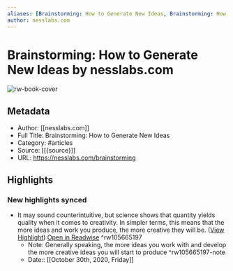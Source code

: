 ```yaml
---
aliases: [Brainstorming: How to Generate New Ideas, Brainstorming: How to Generate New Ideas]
author: nesslabs.com
---
```

# Brainstorming: How to Generate New Ideas by nesslabs.com

![rw-book-cover](https://readwise-assets.s3.amazonaws.com/static/images/article0.00998d930354.png)

## Metadata
- Author: [[nesslabs.com]]
- Full Title: Brainstorming: How to Generate New Ideas
- Category: #articles
- Source: [[{source}]]
- URL: https://nesslabs.com/brainstorming

## Highlights
### New highlights synced
- It may sound counterintuitive, but science shows that quantity yields quality when it comes to creativity. In simpler terms, this means that the more ideas and work you produce, the more creative they will be. ([View Highlight](https://instapaper.com/read/1354749878/14437114)) [Open in Readwise](https://readwise.io/open/105665197) ^rw105665197
    - Note: Generally speaking, the more ideas you work with and develop the more creative ideas you will start to produce ^rw105665197-note
    - Date:: [[October 30th, 2020, Friday]]
